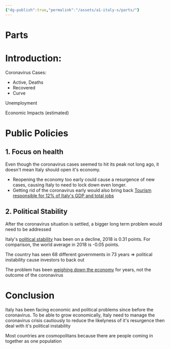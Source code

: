 ```yaml
---
{"dg-publish":true,"permalink":"/assets/a1-italy-s/parts/"}
---
```


# Parts

# Introduction:

Coronavirus Cases: 

- Active, Deaths
- Recovered
- Curve

Unemployment

Economic Impacts (estimated)

# Public Policies

## 1. Focus on health

Even though the coronavirus cases seemed to hit its peak not long ago, it doesn't mean Italy should open it's economy.

- Reopening the economy too early could cause a resurgence of new cases, causing Italy to need to lock down even longer.
- Getting rid of the coronavirus early would also bring back [Tourism responsible for 12% of Italy's GDP and total jobs](https://www.worldatlas.com/articles/which-are-the-biggest-industries-in-italy.html)

## 2. Political Stability

After the coronavirus situation is settled, a bigger long term problem would need to be addressed

Italy's [political stability](https://www.theglobaleconomy.com/Italy/wb_political_stability/) has been on a decline, 2018 is 0.31 points. For comparison, the world average in 2018 is -0.05 points.

The country has seen 68 different governments in 73 years ⇒ political instability cause investors to back out

The problem has been [weighing down the economy](http://www.xinhuanet.com/english/2019-09/01/c_138354290.htm) for years, not the outcome of the coronavirus

# Conclusion

Italy has been facing economic and political problems since before the coronavirus. To be able to grow economically, Italy need to manage the coronavirus crisis cautiously to reduce the likelyness of it's resurgence then deal with it's political instability

Most countries are cosmopolitans because there are people coming in together as one population